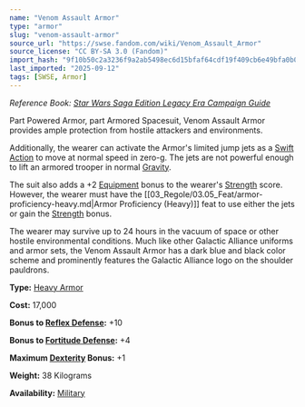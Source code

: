 ```yaml
---
name: "Venom Assault Armor"
type: "armor"
slug: "venom-assault-armor"
source_url: "https://swse.fandom.com/wiki/Venom_Assault_Armor"
source_license: "CC BY-SA 3.0 (Fandom)"
import_hash: "9f10b50c2a3236f9a2ab5498ec6d15bfaf64cdf19f409cb6e49bfa0b0fd918c8"
last_imported: "2025-09-12"
tags: [SWSE, Armor]
---
```

*Reference Book:* *[Star Wars Saga Edition Legacy Era Campaign Guide](https://swse.fandom.com/wiki/Star_Wars_Saga_Edition_Legacy_Era_Campaign_Guide)*

Part Powered Armor, part Armored Spacesuit, Venom Assault Armor provides ample protection from hostile attackers and environments.

Additionally, the wearer can activate the Armor's limited jump jets as a [Swift Action](https://swse.fandom.com/wiki/Swift_Action) to move at normal speed in zero-g. The jets are not powerful enough to lift an armored trooper in normal [Gravity](https://swse.fandom.com/wiki/Gravity).

The suit also adds a +2 [Equipment](https://swse.fandom.com/wiki/Equipment) bonus to the wearer's [Strength](https://swse.fandom.com/wiki/Strength) score. However, the wearer must have the [[03_Regole/03.05_Feat/armor-proficiency-heavy.md|Armor Proficiency (Heavy)]] feat to use either the jets or gain the [Strength](https://swse.fandom.com/wiki/Strength) bonus.

The wearer may survive up to 24 hours in the vacuum of space or other hostile environmental conditions. Much like other Galactic Alliance uniforms and armor sets, the Venom Assault Armor has a dark blue and black color scheme and prominently features the Galactic Alliance logo on the shoulder pauldrons.

**Type:** [Heavy Armor](https://swse.fandom.com/wiki/Heavy_Armor)

**Cost:** 17,000

**Bonus to [Reflex Defense](https://swse.fandom.com/wiki/Reflex_Defense):** +10

**Bonus to [Fortitude Defense](https://swse.fandom.com/wiki/Fortitude_Defense):** +4

**Maximum [Dexterity](https://swse.fandom.com/wiki/Dexterity) Bonus:** +1

**Weight:** 38 Kilograms

**Availability:** [Military](https://swse.fandom.com/wiki/Military)